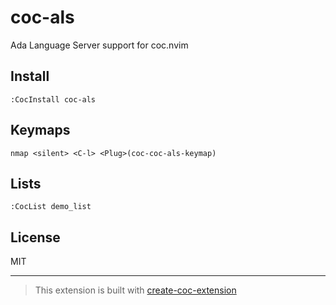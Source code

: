 # coc-als

Ada Language Server support for coc.nvim

## Install

`:CocInstall coc-als`

## Keymaps

`nmap <silent> <C-l> <Plug>(coc-coc-als-keymap)`

## Lists

`:CocList demo_list`

## License

MIT

---

> This extension is built with [create-coc-extension](https://github.com/fannheyward/create-coc-extension)
